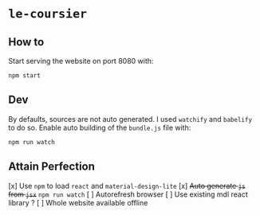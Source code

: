 # `le-coursier`


## How to

Start serving the website on port 8080 with:
```
npm start
```


## Dev

By defaults, sources are not auto generated. I used `watchify` and `babelify` to do so.
Enable auto building of the `bundle.js` file with:

```
npm run watch
```


## Attain Perfection

[x] Use `npm` to load `react` and `material-design-lite`
[x] ~~Auto generate `js` from `jsx`~~ `npm run watch`
[ ] Autorefresh browser
[ ] Use existing mdl react library ?
[ ] Whole website available offline
